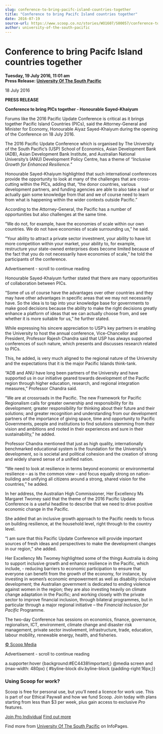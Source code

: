 ```yaml
---
slug: conference-to-bring-pacifc-island-countries-together
title: "Conference to bring Pacifc Island countries together"
date: 2016-07-19
source-url: https://www.scoop.co.nz/stories/WO1607/S00057/conference-to-bring-pacifc-island-countries-together.htm
author: university-of-the-south-pacific
---
```

Conference to bring Pacifc Island countries together
====================================================

**Tuesday, 19 July 2016, 11:01 am**  
**Press Release: [University Of The South Pacific](https://info.scoop.co.nz/University_Of_The_South_Pacific)**

18 July 2016

**PRESS RELEASE**

**Conference to bring PICs together - Honourable Sayed-Khaiyum**

Forums like the 2016 Pacific Update Conference is critical as it brings together Pacific Island Countries (PICs), said the Attorney-General and Minister for Economy, Honourable Aiyaz Sayed-Khaiyum during the opening of the Conference on 18 July 2016.

The 2016 Pacific Update Conference which is organised by The University of the South Pacific’s (USP) School of Economics, Asian Development Bank (ADB), Asian Development Bank Institute, and Australian National University’s (ANU) Development Policy Centre, has a theme of _“Inclusive Growth for Enhanced Resilience."_

Honourable Sayed-Khaiyum highlighted that such international conferences provide the opportunity to look at many of the challenges that are cross-cutting within the PICs, adding that, “the donor countries, various development partners, and funding agencies are able to also take a leaf or actually gain some knowledge from that and we of course need to learn from what is happening within the wider contexts outside Pacific.”

According to the Attorney-General, the Pacific has a number of opportunities but also challenges at the same time.

“We do not, for example, have the economies of scale within our own countries. We do not have economies of scale surrounding us,” he said.

“Your ability to attract a private sector investment, your ability to have lot more competition within your market, your ability to, for example, restructure your state-owned enterprises does become limited because of the fact that you do not necessarily have economies of scale,” he told the participants of the conference.

Advertisement - scroll to continue reading





Honourable Sayed-Khaiyum further stated that there are many opportunities of collaboration between PICs.

“Some of us of course have the advantages over other countries and they may have other advantages in specific areas that we may not necessarily have. So the idea is to tap into your knowledge base for governments to make good decisions because the ability to make the right decisions greatly enhance a platform of ideas that we can actually choose from, and see whether it is more suitable for us,” he further stated.

While expressing his sincere appreciation to USP’s key partners in enabling the University to host the annual conference, Vice-Chancellor and President, Professor Rajesh Chandra said that USP has always supported conferences of such nature, which presents and discusses research related to PICs.

This, he added, is very much aligned to the regional nature of the University and the expectations that it is the major Pacific Islands think-tank.

“ADB and ANU have long been partners of the University and have supported us in our initiative geared towards development of the Pacific region through higher education, research, and regional integration measures,” Professor Chandra said.

“We are at crossroads in the Pacific. The new Framework for Pacific Regionalism calls for greater ownership and responsibility for its development; greater responsibility for thinking about their future and their solutions; and greater recognition and understanding from our development partners of the importance of giving space, time and opportunity to Pacific Governments, people and institutions to find solutions stemming from their vision and ambitions and rooted in their experiences and sure in their sustainability,” he added.

Professor Chandra mentioned that just as high quality, internationally benchmarked educational system is the foundation for the University’s development, so is societal and political cohesion and the creation of strong and widely shared sense of a unified nation.

“We need to look at resilience in terms beyond economic or environmental resilience – as is the common view – and focus equally strong on nation-building and unifying all citizens around a strong, shared vision for the countries,” he added.

In her address, the Australian High Commissioner, Her Excellency Ms Margaret Twomey said that the theme of the 2016 Pacific Update Conference is a useful headline to describe that we need to drive positive economic change in the Pacific.

She added that an inclusive growth approach to the Pacific needs to focus on building resilience, at the household level, right through to the country level.

“I am sure that this Pacific Update Conference will provide important sources of fresh ideas and perspectives to make the development changes in our region,” she added.

Her Excellency Ms Twomey highlighted some of the things Australia is doing to support inclusive growth and enhance resilience in the Pacific, which include, - reducing barriers to economic participation to ensure that everyone can benefit from the growth of the economy, for instance, by investing in women’s economic empowerment as well as disability inclusive development; the Australian government is dedicated to ending violence against women in the region; they are also investing heavily on climate change adaptation in the Pacific; and working closely with the private sector to improve financial inclusion, through bilateral programmes, but in particular through a major regional initiative – the _Financial Inclusion for Pacific_ Programme.

The two-day Conference has sessions on economics, finance, governance, regionalism, ICT, environment, climate change and disaster risk management, private sector involvement, infrastructure, trade, education, labour mobility, renewable energy, health, and fisheries.

  

[© Scoop Media](http://www.scoop.co.nz/about/terms.html)  

Advertisement - scroll to continue reading



a.supporter:hover {background:#EC4438!important;} @media screen and (max-width: 480px) { #byline-block div.byline-block {padding-right:16px;}}

### Using Scoop for work?

Scoop is free for personal use, but you’ll need a licence for work use. This is part of our Ethical Paywall and how we fund Scoop. Join today with plans starting from less than $3 per week, plus gain access to exclusive _Pro_ features.  
  
[Join Pro Individual](https://pro.scoop.co.nz/Individual/?from=ProIn24) [Find out more](https://pro.scoop.co.nz/using-scoop-for-work/?from=ProIn24)

Find more from [University Of The South Pacific](https://info.scoop.co.nz/University_Of_The_South_Pacific) on InfoPages.